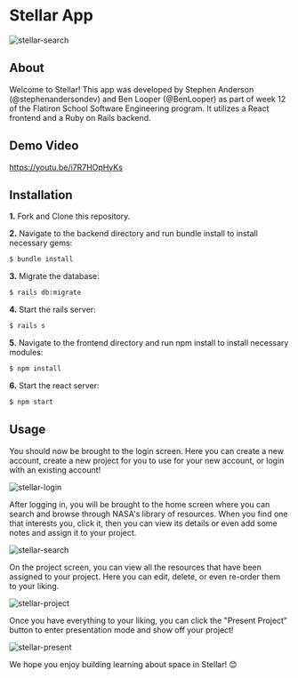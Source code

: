 Stellar App 
========================
![stellar-search](https://github.com/stephenandersondev/stellar-app/blob/master/stellar-frontend/src/assets/img/search-gif.gif?raw=true)
## About

Welcome to Stellar! This app was developed by Stephen Anderson (@stephenandersondev) and Ben Looper (@BenLooper) as part of week 12 of the Flatiron School Software Engineering program. It utilizes a React frontend and a Ruby on Rails backend.

## Demo Video
https://youtu.be/i7R7HOpHyKs

## Installation

**1.** Fork and Clone this repository.

**2.** Navigate to the backend directory and run bundle install to install necessary gems:
```bash
$ bundle install
```
**3.** Migrate the database:
```bash
$ rails db:migrate
```
**4.** Start the rails server:
```bash
$ rails s
```
**5.** Navigate to the frontend directory and run npm install to install necessary modules:
```bash
$ npm install
```
**6.** Start the react server:
```bash
$ npm start
```
## Usage
You should now be brought to the login screen. Here you can create a new account, create a new project for you to use for your new account, or login with an existing account! 

![stellar-login](https://github.com/stephenandersondev/stellar-app/blob/master/stellar-frontend/src/assets/img/login-gif.gif?raw=true)

After logging in, you will be brought to the home screen where you can search and browse through NASA's library of resources. When you find one that interests you, click it, then you can view its details or even add some notes and assign it to your project.

![stellar-search](https://github.com/stephenandersondev/stellar-app/blob/master/stellar-frontend/src/assets/img/search-gif.gif?raw=true)

On the project screen, you can view all the resources that have been assigned to your project. Here you can edit, delete, or even re-order them to your liking.

 ![stellar-project](https://github.com/stephenandersondev/stellar-app/blob/master/stellar-frontend/src/assets/img/project-gif.gif?raw=true)

Once you have everything to your liking, you can click the "Present Project" button to enter presentation mode and show off your project!

 ![stellar-present](https://github.com/stephenandersondev/stellar-app/blob/master/stellar-frontend/src/assets/img/present-gif.gif?raw=true)

We hope you enjoy building learning about space in Stellar! 😊